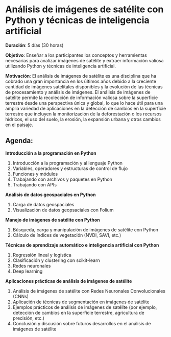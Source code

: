 # Análisis de imágenes de satélite con Python y técnicas de inteligencia artificial

**Duración**: 5 días (30 horas)

**Objetivo**: Enseñar a los participantes los conceptos y herramientas necesarias para analizar
imágenes de satélite y extraer información valiosa utilizando Python y técnicas de inteligencia
artificial.

**Motivación**: El análisis de imágenes de satélite es una disciplina que ha cobrado una gran
importancia en los últimos años debido a la creciente cantidad de imágenes satelitales disponibles y
la evolución de las técnicas de procesamiento y análisis de imágenes. El análisis de imágenes de
satélite permite la recolección de información valiosa sobre la superficie terrestre desde una
perspectiva única y global, lo que lo hace útil para una amplia variedad de aplicaciones en la
detección de cambios en la superficie terrestre que incluyen la monitorización de la deforestación o
los recursos hídricos, el uso del suelo, la erosión, la expansión urbana y otros cambios en el paisaje.

## Agenda: 

**Introducción a la programación en Python**  
1. Introducción a la programación y al lenguaje Python
2. Variables, operadores y estructuras de control de flujo
3. Funciones y módulos
4. Trabajando con archivos y paquetes en Python
5. Trabajando con APIs
   
**Análisis de datos geospaciales en Python**
1. Carga de datos geospaciales
2. Visualización de datos geopsaciales con Folium
   
**Manejo de imágenes de satélite con Python**
1. Búsqueda, carga y manipulación de imágenes de satélite con Python
2. Cálculo de índices de vegetación (NVDI, SAVI, etc.)

**Técnicas de aprendizaje automático e inteligencia artificial con Python**
1. Regressión lineal y logística
2. Clasificación y clustering con scikit-learn
3. Redes neuronales
4. Deep learning

**Aplicaciones prácticas de análisis de imágenes de satélite**
1. Análisis de imágenes de satélite con Redes Neuronales Convolucionales (CNNs)
2. Aplicación de técnicas de segmentación en imágenes de satélite 
3. Ejemplos prácticos de análisis de imágenes de satélite (por ejemplo, detección de cambios
en la superficie terrestre, agricultura de precisión, etc.)
4. Conclusión y discusión sobre futuros desarrollos en el análisis de imágenes de satélite

